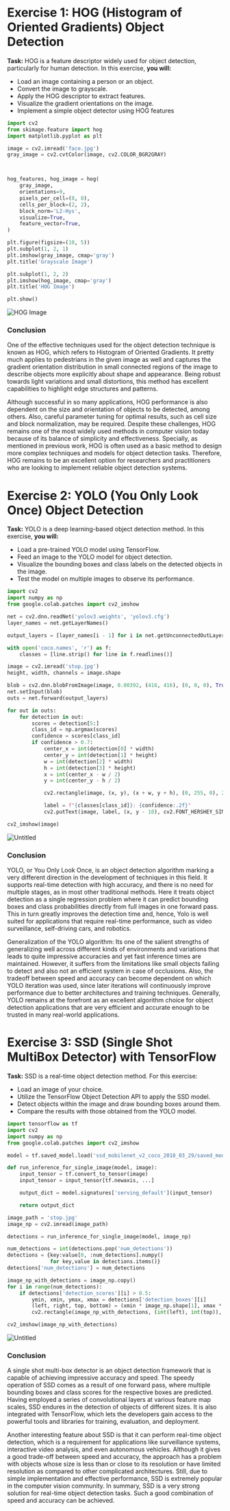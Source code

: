 # **Exercise 1: HOG (Histogram of Oriented Gradients) Object Detection**
**Task:**
HOG is a feature descriptor widely used for object detection, particularly for human detection. In
this exercise, **you will:**
* Load an image containing a person or an object.
* Convert the image to grayscale.
* Apply the HOG descriptor to extract features.
* Visualize the gradient orientations on the image.
* Implement a simple object detector using HOG features

```python
import cv2
from skimage.feature import hog
import matplotlib.pyplot as plt

image = cv2.imread('face.jpg')
gray_image = cv2.cvtColor(image, cv2.COLOR_BGR2GRAY)



hog_features, hog_image = hog(
    gray_image,
    orientations=9,
    pixels_per_cell=(8, 8),
    cells_per_block=(2, 2),
    block_norm='L2-Hys',
    visualize=True,
    feature_vector=True,
)

plt.figure(figsize=(10, 5))
plt.subplot(1, 2, 1)
plt.imshow(gray_image, cmap='gray')
plt.title('Grayscale Image')

plt.subplot(1, 2, 2)
plt.imshow(hog_image, cmap='gray')
plt.title('HOG Image')

plt.show()
```
![HOG Image](assets\outputs\output.png)

### Conclusion
One of the effective techniques used for the object detection technique is known as HOG, which refers to Histogram of Oriented Gradients. It pretty much applies to pedestrians in the given image as well and captures the gradient orientation distribution in small connected regions of the image to describe objects more explicitly about shape and appearance. Being robust towards light variations and small distortions, this method has excellent capabilities to highlight edge structures and patterns.

Although successful in so many applications, HOG performance is also dependent on the size and orientation of objects to be detected, among others. Also, careful parameter tuning for optimal results, such as cell size and block normalization, may be required. Despite these challenges, HOG remains one of the most widely used methods in computer vision today because of its balance of simplicity and effectiveness. Specially, as mentioned in previous work, HOG is often used as a basic method to design more complex techniques and models for object detection tasks. Therefore, HOG remains to be an excellent option for researchers and practitioners who are looking to implement reliable object detection systems.


# **Exercise 2: YOLO (You Only Look Once) Object Detection**
**Task:**
YOLO is a deep learning-based object detection method. In this exercise, **you will:**
* Load a pre-trained YOLO model using TensorFlow.
* Feed an image to the YOLO model for object detection.
* Visualize the bounding boxes and class labels on the detected objects in the image.
* Test the model on multiple images to observe its performance.

```python
import cv2
import numpy as np
from google.colab.patches import cv2_imshow

net = cv2.dnn.readNet('yolov3.weights', 'yolov3.cfg')
layer_names = net.getLayerNames()

output_layers = [layer_names[i - 1] for i in net.getUnconnectedOutLayers()]

with open('coco.names', 'r') as f:
    classes = [line.strip() for line in f.readlines()]

image = cv2.imread('stop.jpg')
height, width, channels = image.shape

blob = cv2.dnn.blobFromImage(image, 0.00392, (416, 416), (0, 0, 0), True, crop=False)
net.setInput(blob)
outs = net.forward(output_layers)

for out in outs:
    for detection in out:
        scores = detection[5:]
        class_id = np.argmax(scores)
        confidence = scores[class_id]
        if confidence > 0.7:
            center_x = int(detection[0] * width)
            center_y = int(detection[1] * height)
            w = int(detection[2] * width)
            h = int(detection[3] * height)
            x = int(center_x - w / 2)
            y = int(center_y - h / 2)

            cv2.rectangle(image, (x, y), (x + w, y + h), (0, 255, 0), 2)

            label = f"{classes[class_id]}: {confidence:.2f}"
            cv2.putText(image, label, (x, y - 10), cv2.FONT_HERSHEY_SIMPLEX, 0.5, (0, 255, 0), 2)

cv2_imshow(image)

```
![Untitled](assets\outputs\output1.png)

### Conclusion
YOLO, or You Only Look Once, is an object detection algorithm marking a very different direction in the development of techniques in this field. It supports real-time detection with high accuracy, and there is no need for multiple stages, as in most other traditional methods. Here it treats object detection as a single regression problem where it can predict bounding boxes and class probabilities directly from full images in one forward pass. This in turn greatly improves the detection time and, hence, Yolo is well suited for applications that require real-time performance, such as video surveillance, self-driving cars, and robotics.

Generalization of the YOLO algorithm: Its one of the salient strengths of generalizing well across different kinds of environments and variations that leads to quite impressive accuracies and yet fast inference times are maintained. However, it suffers from the limitations like small objects failing to detect and also not an efficient system in case of occlusions. Also, the tradeoff between speed and accuracy can become dependent on which YOLO iteration was used, since later iterations will continuously improve performance due to better architectures and training techniques. Generally, YOLO remains at the forefront as an excellent algorithm choice for object detection applications that are very efficient and accurate enough to be trusted in many real-world applications.

# **Exercise 3: SSD (Single Shot MultiBox Detector) with TensorFlow**
**Task:**
SSD is a real-time object detection method. For this exercise:
* Load an image of your choice.
* Utilize the TensorFlow Object Detection API to apply the SSD model.
* Detect objects within the image and draw bounding boxes around them.
* Compare the results with those obtained from the YOLO model.


```python
import tensorflow as tf
import cv2
import numpy as np
from google.colab.patches import cv2_imshow

model = tf.saved_model.load('ssd_mobilenet_v2_coco_2018_03_29/saved_model')

def run_inference_for_single_image(model, image):
    input_tensor = tf.convert_to_tensor(image)
    input_tensor = input_tensor[tf.newaxis, ...]

    output_dict = model.signatures['serving_default'](input_tensor)

    return output_dict

image_path = 'stop.jpg'
image_np = cv2.imread(image_path)

detections = run_inference_for_single_image(model, image_np)

num_detections = int(detections.pop('num_detections'))
detections = {key:value[0, :num_detections].numpy()
              for key,value in detections.items()}
detections['num_detections'] = num_detections

image_np_with_detections = image_np.copy()
for i in range(num_detections):
    if detections['detection_scores'][i] > 0.5:
        ymin, xmin, ymax, xmax = detections['detection_boxes'][i]
        (left, right, top, bottom) = (xmin * image_np.shape[1], xmax * image_np.shape[1], ymin * image_np.shape[0], ymax * image_np.shape[0])
        cv2.rectangle(image_np_with_detections, (int(left), int(top)), (int(right), int(bottom)), (0, 255, 0), 2)

cv2_imshow(image_np_with_detections)

```

![Untitled](assets\outputs\output2.png)

### Conclusion

A single shot multi-box detector is an object detection framework that is capable of achieving impressive accuracy and speed. The speedy operation of SSD comes as a result of one forward pass, where multiple bounding boxes and class scores for the respective boxes are predicted. Having employed a series of convolutional layers at various feature map scales, SSD endures in the detection of objects of different sizes. It is also integrated with TensorFlow, which lets the developers gain access to the powerful tools and libraries for training, evaluation, and deployment.

Another interesting feature about SSD is that it can perform real-time object detection, which is a requirement for applications like surveillance systems, interactive video analysis, and even autonomous vehicles. Although it gives a good trade-off between speed and accuracy, the approach has a problem with objects whose size is less than or close to its resolution or have limited resolution as compared to other complicated architectures. Still, due to simple implementation and effective performance, SSD is extremely popular in the computer vision community. In summary, SSD is a very strong solution for real-time object detection tasks. Such a good combination of speed and accuracy can be achieved.

